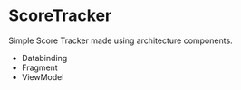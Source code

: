 # ScoreTracker
Simple Score Tracker made using architecture components.
- Databinding
- Fragment
- ViewModel
